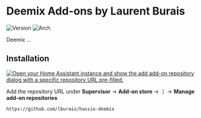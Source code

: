 # Deemix Add-ons by Laurent Burais

![Version](https://img.shields.io/badge/dynamic/yaml?label=Version&query=%24.version&url=https%3A%2F%2Fraw.githubusercontent.com%2Flburais%2Fhassio-deemix%2Fmaster%2Fdeemix%2Fconfig.yaml)
![Arch](https://img.shields.io/badge/dynamic/yaml?color=success&label=Arch&query=%24.arch&url=https%3A%2F%2Fraw.githubusercontent.com%2Flburais%2Fhassio-deemix%2Fmaster%2Fdeemix%2Fconfig.yaml)

Deemix ...

## Installation

[![Open your Home Assistant instance and show the add add-on repository dialog with a specific repository URL pre-filled.](https://my.home-assistant.io/badges/supervisor_add_addon_repository.svg)](https://my.home-assistant.io/redirect/supervisor_add_addon_repository/?repository_url=https%3A%2F%2Fgithub.com%2Flburais%2Fhassio-deemix)


Add the repository URL under **Supervisor** → **Add-on store** → **⋮** → **Manage add-on repositories**

```
https://github.com/lburais/hassio-deemix
```
